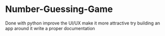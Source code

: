 # Number-Guessing-Game
Done with python 
improve the UI/UX
make it more attractive 
try building an app around it
write a proper documentation 